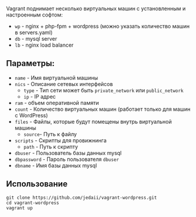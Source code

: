 Vagrant поднимает несколько виртуальных машин с установленным и настроенным софтом:
- `wp` - nginx + php-fpm + wordpress (можно указать количество машин в servers.yaml)
- `db` - mysql server
- `lb` - nginx load balancer

## Параметры:
- `name`    - Имя виртуальной машины
- `nics`    - Описание сетевых интерфейсов
  - `type`  - Тип сети может быть `private_network` или `public_network`
  - `ip`    - IP адрес
- `ram`     - объем оперативной памяти
- `count`   - Количество виртуальных машин (работает только для машин с WordPress)
- `files`   - Файлы, которые будут помещены внутрь виртуальной машины
  - `source`- Путь к файлу
- `scripts` - Скрипты для провижнинга
  - `path`  - Путь к скрипту
- `dbuser`  - Пользователь базы данных mysql
- `dbpassword` - Пароль пользователя `dbuser`
- `dbname`  - Имя базы данных mysql

## Использование
```
git clone https://github.com/jedaii/vagrant-wordpress.git
cd vagrant-wordpress
vagrant up
```